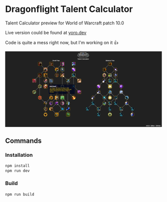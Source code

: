 # Dragonflight Talent Calculator
Talent Calculator preview for World of Warcraft patch 10.0

Live version could be found at [yoro.dev](https://projects.yoro.dev/df-talents)

Code is quite a mess right now, but I'm working on it 👍

![preview!](preview.jpg)

## Commands
### Installation
    npm install
    npm run dev

### Build
    npm run build
